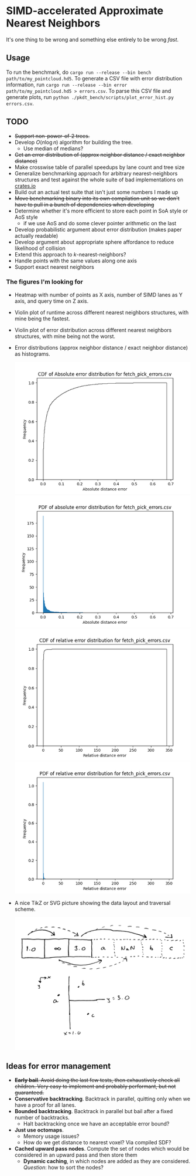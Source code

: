 # SIMD-accelerated Approximate Nearest Neighbors

It's one thing to be wrong and something else entirely to be wrong _fast_.

## Usage

To run the benchmark, do `cargo run --release --bin bench path/to/my_pointcloud.hd5`.
To generate a CSV file with error distribution information, run
`cargo run --release --bin error path/to/my_pointcloud.hd5 > errors.csv`.
To parse this CSV file and generate plots, run
`python ./pkdt_bench/scripts/plot_error_hist.py errors.csv`.

## TODO

- ~~Support non-power-of-2 trees.~~
- Develop $O(n \log n)$ algorithm for building the tree.
  - Use median of medians?
- ~~Get an error distribution of (approx neighbor distance / exact neighbor distance)~~
- Make crosswise table of parallel speedups by lane count and tree size
- Generalize benchmarking approach for arbitrary nearest-neighbors structures and test against the
  whole suite of bad implementations on [crates.io](crates.io)
- Build out an actual test suite that isn't just some numbers I made up
- ~~Move benchmarking binary into its own compilation unit so we don't have to pull in a bunch of
  dependencies when developing~~
- Determine whether it's more efficient to store each point in SoA style or AoS style
  - if we use AoS and do some clever pointer arithmetic on the last
- Develop probabilistic argument about error distribution (makes paper actually readable)
- Develop argument about appropriate sphere affordance to reduce likelihood of collision
- Extend this approach to $k$-nearest-neighbors?
- Handle points with the same values along one axis
- Support exact nearest neighbors

### The figures I'm looking for

- Heatmap with number of points as X axis, number of SIMD lanes as Y axis, and query time on Z axis.
- Violin plot of runtime across different nearest neighbors structures, with mine being the fastest.
- Violin plot of error distribution across different nearest neighbors structures, with mine being
  not the worst.
- Error distributions (approx neighbor distance / exact neighbor distance) as histograms.

  ![](figures/abs_error_cdf.png)
  ![](figures/abs_error_pdf.png)
  ![](figures/rel_error_cdf.png)
  ![](figures/rel_error_pdf.png)
- A nice TikZ or SVG picture showing the data layout and traversal scheme.

  ![image explaining how this thing works](figures/explanation.jpg)

## Ideas for error management

- ~~**Early bail**. Avoid doing the last few tests, then exhaustively check all children.
  Very easy to implement and probably performant, but not guaranteed.~~
- **Conservative backtracking**. Backtrack in parallel, quitting only when we have a proof for all
  lanes.
- **Bounded backtracking**. Backtrack in parallel but bail after a fixed number of backtracks.
  - Halt backtracking once we have an acceptable error bound?
- **Just use octomaps**.
  - Memory usage issues?
  - How do we get distance to nearest voxel? Via compiled SDF?
- **Cached upward pass nodes**. Compute the set of nodes which would be considered in an upward pass
  and then store them
  - **Dynamic caching**, in which nodes are added as they are considered. _Question_: how to sort
    the nodes?
